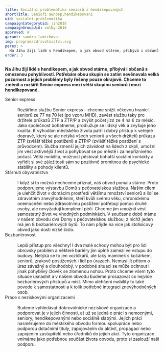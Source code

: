 ```yaml
---
title: Sociální problematika seniorů a hendikepovaných
shortTitle: Senioři a&nbsp;hendikepovaní
uid: socialni-problematika
campaignCategoryUid: jih2018
campaignGroupUid: volby-2018
approved: #
garant: sandra.lamichova
img: program/zdravotnictvi.svg
perex: >
  Na Jihu žijí lidé s hendikepem, a jak obvod stárne, přibývá i občanů s omezenou pohyblivostí. Potřebám obou skupin se zatím nevěnovala velká pozornost a jejich problémy byly řešeny pouze okrajově. Chceme to změnit a rozšířit Senior express mezi větší skupinu seniorů i mezi hendikepované.
order: 3
---
```


**Na Jihu žijí lidé s hendikepem, a jak obvod stárne, přibývá i občanů s omezenou pohyblivostí. Potřebám obou skupin se zatím nevěnovala velká pozornost a jejich problémy byly řešeny pouze okrajově. Chceme to změnit a rozšířit Senior express mezi větší skupinu seniorů i mezi hendikepované.**

<dl class="c-program-key-point-list">
  <dt>Senior express</dt><br />
  <dd>Rozšíříme službu Senior express – chceme snížit věkovou hranici seniorů ze 77 na 70 let (po vzoru MHD), zavést službu taky pro držitele průkazů ZTP a ZTP/P a zvýšit počet jízd ze 4 na 6 za měsíc. Jako společnost bohatneme, prodlužuje se lidský věk a zvyšuje jeho kvalita. K výhodám městského života patří i dobrý přístup k veřejné dopravě, který se ale netýká všech seniorů a všech držitelů průkazu ZTP (zvlášť těžké postižení) a ZTP/P (zvlášť těžké postižení s průvodcem). Služba zmenší jejich závislost na lidech z okolí, umožní jim vést aktivnější život a pohybovat se po městě i za nepříznivého počasí. Větší mobilita, možnost pěstovat bohatší sociální kontakty a vyřídit si své záležitosti sám se pozitivně promítnou do psychické stability a pohody klientů.</dd>
  <dt>Stárnutí obyvatelstva</dt><br />
  <dd>I když si to možná nechceme přiznat, náš obvod pomalu stárne. Proto podporujeme výstavbu Domů s pečovatelskou službou. Našim cílem je ulehčit život v domácím prostředí většímu množství seniorů a lidí se zdravotním znevýhodněním, kteří  kvůli svému věku, chronickému onemocnění nebo zdravotnímu postižení potřebují pomoc druhé osoby, ale nevyžadují komplexní péči. Chceme jim umožnit vést samostatný život ve vhodných podmínkách. V současné době máme v našem obvodu dva Domy s pečovatelskou službou, z nichž jeden má jen 8 bezbariérových bytů. To nám přijde na více jak stotisícový obvod jako dosti nízké číslo.</dd>
  <dt>Bezbariérovost</dt><br />
  <dd>Lepší přístup pro všechny! I dva malé schody mohou být pro lidi obrovský problém a některé bariéry jim úplně zamezí ve vstupu do budovy. Netýká se to jen vozíčkářů, ale taky maminek s kočárkem, seniorů, zrakově postižených i lidí po úrazech. Nemusí jít přitom o úraz závažný a dlouhodobý, v podobné situaci se může ocitnout i jinak pohyblivý člověk se zlomenou nohou. Proto chceme všem tyto situace usnadnit a v našem obvodu budeme prosazovat co nejvíce bezbariérových přístupů a míst. Mimo ulehčení mobility to také povede k samostatnosti a k tolik potřebné integraci znevýhodněných osob.</dd>
  <dt>Práce s neziskovými organizacemi</dt><br />
  <dd>Budeme vyhledávat dobrovolnické neziskové organizace a podporovat je v jejich činnosti, ať už se jedná o práci s nemocnými, seniory, hendikepovanými nebo sociálně slabými. Jejich práci nasměrujeme do městského obvodu formou spolupráce nebo podporou dotačními tituly, zapojováním do aktivit, propagací nebo zapojením zastupitelů nebo úředníků do jejich akcí. Tyto organizace vnímáme jako potřebnou součást života obvodu, proto si zaslouží naši podporu.</dd>
</dl>
